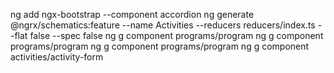 ng add ngx-bootstrap  --component accordion
ng generate @ngrx/schematics:feature --name Activities --reducers reducers/index.ts --flat false --spec false
ng g component programs/program
ng g component programs/program
ng g component programs/program
ng g component activities/activity-form